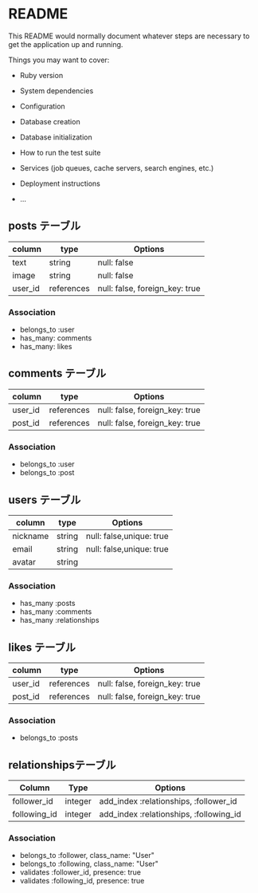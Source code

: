 # README

This README would normally document whatever steps are necessary to get the
application up and running.

Things you may want to cover:

* Ruby version

* System dependencies

* Configuration

* Database creation

* Database initialization

* How to run the test suite

* Services (job queues, cache servers, search engines, etc.)

* Deployment instructions

* ...

## posts テーブル
|column|type|Options|
|------|----|-------|
|text|string|null: false|
|image|string|null: false|
|user_id|references|null: false, foreign_key: true|

### Association
- belongs_to :user
- has_many: comments
- has_many: likes

## comments テーブル
|column|type|Options|
|------|----|-------|
|user_id|references|null: false, foreign_key: true|
|post_id|references|null: false, foreign_key: true|

### Association
- belongs_to :user
- belongs_to :post

## users テーブル
|column|type|Options|
|------|----|-------|
|nickname|string|null: false,unique: true|
|email|string|null: false,unique: true|
|avatar|string|

### Association
- has_many :posts
- has_many :comments
- has_many :relationships

## likes テーブル
|column|type|Options|
|------|----|-------|
|user_id|references|null: false, foreign_key: true|
|post_id|references|null: false, foreign_key: true|

### Association
- belongs_to :posts

## relationshipsテーブル
|Column|Type|Options|
|------|----|-------|
|follower_id|integer|add_index :relationships, :follower_id|
|following_id|integer|add_index :relationships, :following_id|

### Association
- belongs_to :follower, class_name: "User"
- belongs_to :following, class_name: "User"
- validates :follower_id, presence: true
- validates :following_id, presence: true

